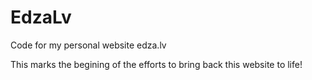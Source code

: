 # EdzaLv
Code for my personal website edza.lv

This marks the begining of the efforts to bring back this website to life!
